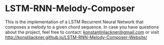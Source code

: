 # LSTM-RNN-Melody-Composer
This is the implementation of a LSTM Recurrent Neural Network that composes a melody to a given chord sequence.
In case you have questions about the project, feel free to contact: konstantinlackner@gmail.com or visit http://konstilackner.github.io/LSTM-RNN-Melody-Composer-Website/
